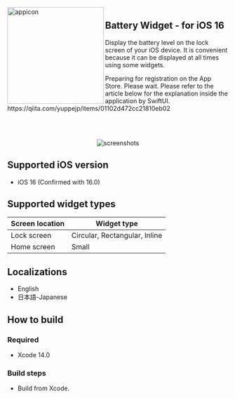 <img width="220" alt="appicon" src="https://user-images.githubusercontent.com/20147818/191887929-5280b406-8a19-45de-82e9-636921af20c9.png" align="left"/>

<div>
<h2>Battery Widget - for iOS 16</h2>
<p>Display the battery level on the lock screen of your iOS device. It is convenient because it can be displayed at all times using some widgets.</p>
<p>Preparing for registration on the App Store. Please wait. Please refer to the article below for the explanation inside the application by SwiftUI.<br>
https://qiita.com/yuppejp/items/01102d472cc21810eb02
</p>
</div>

<br/><br/>
<div align="center">
  
![screenshots](https://user-images.githubusercontent.com/20147818/191897815-10a264f9-0bc4-4a73-af18-9fc74f866c94.png)
</div>

## Supported iOS version
- iOS 16 (Confirmed with 16.0)

## Supported widget types

| Screen location | Widget type                  |
| --------------- | ---------------------------- |
| Lock screen     | Circular, Rectangular, Inline |
| Home screen     | Small                        |

## Localizations
- English
- 日本語-Japanese

## How to build

### Required
- Xcode 14.0

### Build steps
- Build from Xcode.
